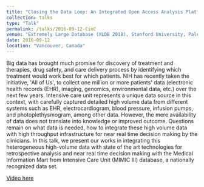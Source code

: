 ```yaml
---
title: "Closing the Data Loop: An Integrated Open Access Analysis Platform for the MIMIC Database"
collection: talks
type: "Talk"
permalink: /talks/2016-09-12-CinC
venue: "Extremely Large Database (XLDB 2018), Stanford University, Palo Alto, California"
date: 2016-09-12
location: "Vancouver, Canada"
---
```

Big data has brought much promise for discovery of treatment and therapies, drug safety, and care delivery process by identifying which treatment would work best for which patients. NIH has recently taken the initiative, 'All of Us', to collect one million or more patients' data (electronic health records (EHR), imaging, genomics, environmental data, etc.) over the next few years. Intensive care unit represents a unique data source in this context, with carefully captured detailed high volume data from different systems such as EHR, electrocardiogram, blood pressure, infusion pumps, and photoplethysmogram, among other data. However, the mere availability of data does not translate into knowledge or improved outcome. Questions remain on what data is needed, how to integrate these high volume data with high throughput infrastructure for near real time decision making by the clinicians. In this talk, we present our works in integrating this heterogeneous high-volume data with state of the art technologies for retrospective analysis and near real time decision making with the Medical Information Mart from Intensive Care Unit (MIMIC III) database, a nationally recognized data set.

[Video here](https://www.youtube.com/watch?v=ZfdbTomIpxs)
